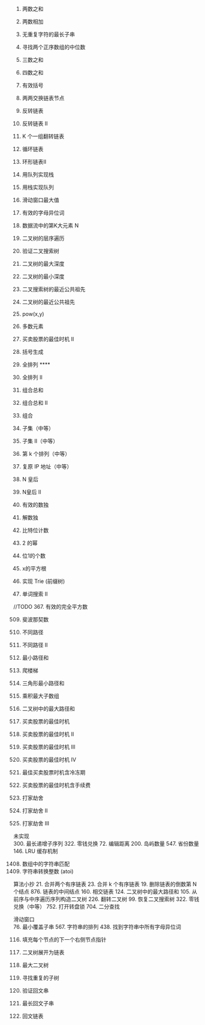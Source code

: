 1. 两数之和
2. 两数相加
3. 无重复字符的最长子串
4. 寻找两个正序数组的中位数
15. 三数之和
18. 四数之和
20. 有效括号
24. 两两交换链表节点
206. 反转链表 
92. 反转链表 II
25. K 个一组翻转链表
141. 循环链表
142. 环形链表II
225. 用队列实现栈
232. 用栈实现队列
239. 滑动窗口最大值
242. 有效的字母异位词
703. 数据流中的第K大元素 N
102. 二叉树的层序遍历
98. 验证二叉搜索树
104. 二叉树的最大深度
111. 二叉树的最小深度
235. 二叉搜索树的最近公共祖先
236. 二叉树的最近公共祖先 
50. pow(x,y)
169. 多数元素
122. 买卖股票的最佳时机 II
22. 括号生成

46. 全排列 ****
47. 全排列 II
39. 组合总和
40. 组合总和 II
77. 组合
    
78. 子集（中等）
90. 子集 II（中等）
60. 第 k 个排列（中等）
93. 复原 IP 地址（中等）
    
51. N 皇后
52. N皇后 II
36. 有效的数独
37. 解数独

338. 比特位计数
231. 2 的幂
191. 位1的个数
69. x的平方根
208. 实现 Trie (前缀树)
212. 单词搜索 II
     
//TODO
367. 有效的完全平方数

509. 斐波那契数
62. 不同路径
63. 不同路径 II
64. 最小路径和
70. 爬楼梯
120. 三角形最小路径和
     
152. 乘积最大子数组
124. 二叉树中的最大路径和

121. 买卖股票的最佳时机
122. 买卖股票的最佳时机 II
123. 买卖股票的最佳时机 III
188. 买卖股票的最佳时机 IV
309. 最佳买卖股票时机含冷冻期
714. 买卖股票的最佳时机含手续费
198. 打家劫舍
213. 打家劫舍 II
337. 打家劫舍 III

未实现     
300. 最长递增子序列
322. 零钱兑换
72. 编辑距离
200. 岛屿数量
547. 省份数量
146. LRU 缓存机制

1408. 数组中的字符串匹配
8. 字符串转换整数 (atoi)


算法小抄
21. 合并两个有序链表
23. 合并 k 个有序链表
19. 删除链表的倒数第 N 个结点
876. 链表的中间结点
160. 相交链表
124. 二叉树中的最大路径和
105. 从前序与中序遍历序列构造二叉树
226. 翻转二叉树
99. 恢复二叉搜索树
322. 零钱兑换（中等）
752. 打开转盘锁
704. 二分查找

滑动窗口     
76. 最小覆盖子串
567. 字符串的排列
438. 找到字符串中所有字母异位词

116. 填充每个节点的下一个右侧节点指针
114. 二叉树展开为链表
654. 最大二叉树
652. 寻找重复的子树


125. 验证回文串
5. 最长回文子串
234. 回文链表
